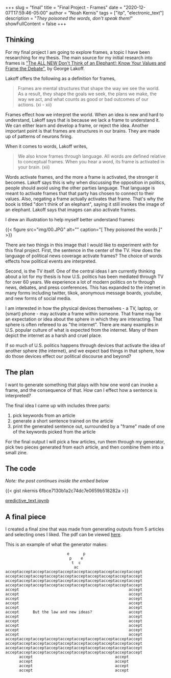 +++
slug = "final"
title = "Final Project - Frames"
date = "2020-12-07T17:59:46-05:00"
author = "Noah Kernis"
tags = ["itp",  "electronic_text"]
description = "*They poisoned the words, don't speak them!*"
showFullContent = false
+++

## Thinking

For my final project I am going to explore frames, a topic I have been researching for my thesis. The main source for my initial research into frames is ["The ALL NEW Don't Think of an Elephant!: Know Your Values and Frame the Debate"](https://georgelakoff.com/2014/08/18/new-book-the-all-new-dont-think-of-an-elephant-know-your-values-and-frame-the-debate/), by George Lakoff.

Lakoff offers the following as a definition for frames,

> Frames are mental structures that shape the way we see the world. As a result, they shape the goals we seek, the plans we make, the way we act, and what counts as good or bad outcomes of our actions. (xi - xii)

Frames effect how we interpret the world. When an idea is new and hard to understand, Lakoff says that is because we lack a frame to understand it. We can either learn and develop a frame, or reject the idea. Another important point is that frames are structures in our brains. They are made up of patterns of neurons firing. 

When it comes to words, Lakoff writes,

> We also know frames through language. All words are defined relative to conceptual frames. When you hear a word, its frame is activated in your brain. (xii)

Words activate frames, and the more a frame is activated, the stronger it becomes. Lakoff says this is why when discussing the opposition in politics, people should avoid using the other parties language. That language is meant to activate frames that that party has chosen to connect to their values. Also, negating a frame actually activates that frame. That's why the book is titled "don't think of an elephant", saying it still invokes the image of an elephant. Lakoff says that images can also activate frames.

I drew an illustration to help myself better understand frames:

{{< figure src="img/00.JPG" alt="" caption="[ They poisoned the words ]" >}}

There are two things in this image that I would like to experiment with for this final project. First, the sentence in the center of the TV. How does the language of political news coverage activate frames? The choice of words effects how political events are interpreted. 

Second, is the TV itself. One of the central ideas I am currently thinking about a lot for my thesis is how U.S. politics has been mediated through TV for over 60 years. We experience a lot of modern politics on tv through news, debates, and press conferences. This has expanded to the internet in many forms including twitter, tikok, anonymous message boards, youtube, and new forms of social media. 

I am interested in how the physical devices themselves - a TV, laptop, or (smart) phone - may activate a frame within someone. That frame may be an expectation or idea about the sphere in which they are interacting. That sphere is often refereed to as "the internet". There are many examples in U.S. popular culture of what is expected from the internet. Many of them depict the internet as a harsh and cruel place.

If so much of U.S. politics happens through devices that activate the idea of another sphere (the internet), and we expect bad things in that sphere, how do those devices effect our political discourse and beyond?

## The plan

I want to generate something that plays with how one word can invoke a frame, and the consequence of that. How can I effect how a sentence is interpreted?

The final idea I came up with includes three parts:

1. pick keywords from an article
2. generate a short sentence trained on the article
3. print the generated sentence out, surrounded by a "frame" made of one of the keywords picked from the article

For the final output I will pick a few articles, run them through my generator, pick two pieces generated from each article, and then combine them into a small zine.

## The code

*Note: the post continues inside the embed below*

{{< gist nkernis 6fbce7130b1a2c74dc7e0659b518282a >}}

[predictive_text.ipynb](https://gist.github.com/nkernis/6fbce7130b1a2c74dc7e0659b518282a)

## A final piece

I created a final zine that was made from generating outputs from 5 articles and selecting ones I liked. The pdf can be viewed [here](https://blog.noahkernis.com/posts/itp/fall_2020/electronic_text/final/pdf/Not_News_Zine.pdf).

This is an example of what the generator makes: 

```
                           e      p
                            p    e
                             t  c
                              ac
acceptacceptacceptacceptacceptacceptacceptacceptacceptaccept
acceptacceptacceptacceptacceptacceptacceptacceptacceptaccept
acceptacceptacceptacceptacceptacceptacceptacceptacceptaccept
acceptacceptacceptacceptacceptacceptacceptacceptacceptaccept
accept                                                accept
accept                                                accept
accept                                                accept
accept                                                accept
accept                                                accept
accept      But the law and new ideas?                accept
accept                                                accept
accept                                                accept
accept                                                accept
accept                                                accept
accept                                                accept
acceptacceptacceptacceptacceptacceptacceptacceptacceptaccept
acceptacceptacceptacceptacceptacceptacceptacceptacceptaccept
acceptacceptacceptacceptacceptacceptacceptacceptacceptaccept
acceptacceptacceptacceptacceptacceptacceptacceptacceptaccept
      accept                                    accept      
      accept                                    accept      
      accept                                    accept      
      accept                                    accept
```